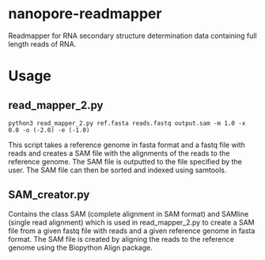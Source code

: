 # nanopore-readmapper
Readmapper for RNA secondary structure determination data containing full length reads of RNA. 

# Usage

## read_mapper_2.py
``` shell
python3 read_mapper_2.py ref.fasta reads.fastq output.sam -m 1.0 -x 0.0 -o (-2.0) -e (-1.0)
```
This script takes a reference genome in fasta format and a fastq file with reads and creates a SAM file with the alignments of the reads to the reference genome. The SAM file is outputted to the file specified by the user. The SAM file can then be sorted and indexed using samtools.


## SAM_creator.py
Contains the class SAM (complete alignment in SAM format) and SAMline (single read alignment) which is used in read_mapper_2.py to create a SAM file from a given fastq file with reads and a given reference genome in fasta format. The SAM file is created by aligning the reads to the reference genome using the Biopython Align package.

